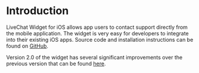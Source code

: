 # Introduction

LiveChat Widget for iOS allows app users to contact support directly from the mobile application. The widget is very easy for developers to integrate into their existing iOS apps. Source code and installation instructions can be found on [GitHub](https://github.com/livechat/chat-window-ios).

Version 2.0 of the widget has several significant improvements over the previous version that 
can be found [here](https://github.com/livechat/chat-window-ios/tree/e615b6e10848ece7c255407a6fff8485a92700aa).

